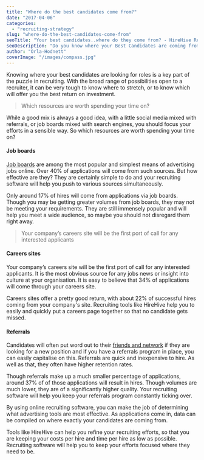 ```yaml
---
title: "Where do the best candidates come from?"
date: "2017-04-06"
categories:
  - "recruiting-strategy"
slug: "where-do-the-best-candidates-come-from"
seoTitle: "Your best candidates..where do they come from? - HireHive Recruiting"
seoDescription: "Do you know where your Best Candidates are coming from? Solving this Puzzle can help you Better Focus Your Recruiting Efforts and save money."
author: "Orla-Hodnett"
coverImage: "/images/compass.jpg"
---
```


Knowing where your best candidates are looking for roles is a key part of the puzzle in recruiting. With the broad range of possibilities open to a recruiter, it can be very tough to know where to stretch, or to know which will offer you the best return on investment.

> Which resources are worth spending your time on?

While a good mix is always a good idea, with a little social media mixed with referrals, or job boards mixed with search engines, you should focus your efforts in a sensible way. So which resources are worth spending your time on?

#### **Job boards**

[Job boards](http://hirehive.io/blog/job-boards-you-can-use-on-hirehive/) are among the most popular and simplest means of advertising jobs online. Over 40% of applications will come from such sources. But how effective are they? They are certainly simple to do and your recruiting software will help you push to various sources simultaneously.

Only around 17% of hires will come from applications via job boards. Though you may be getting greater volumes from job boards, they may not be meeting your requirements. They are still immensely popular and will help you meet a wide audience, so maybe you should not disregard them right away.

> Your company’s careers site will be the first port of call for any interested applicants

#### **Careers sites**

Your company’s careers site will be the first port of call for any interested applicants. It is the most obvious source for any jobs news or insight into culture at your organisation. It is easy to believe that 34% of applications will come through your careers site.

Careers sites offer a pretty good return, with about 22% of successful hires coming from your company's site. Recruiting tools like HireHive help you to easily and quickly put a careers page together so that no candidate gets missed.

#### **Referrals**

Candidates will often put word out to their [friends and network](http://hirehive.io/blog/making-employee-networks-recruiting/) if they are looking for a new position and if you have a referrals program in place, you can easily capitalise on this. Referrals are quick and inexpensive to hire. As well as that, they often have higher retention rates.

Though referrals make up a much smaller percentage of applications, around 37% of of those applications will result in hires. Though volumes are much lower, they are of a significantly higher quality. Your recruiting software will help you keep your referrals program constantly ticking over.

By using online recruiting software, you can make the job of determining what advertising tools are most effective. As applications come in, data can be compiled on where exactly your candidates are coming from.

Tools like HireHive can help you refine your recruiting efforts, so that you are keeping your costs per hire and time per hire as low as possible. Recruiting software will help you to keep your efforts focused where they need to be.
